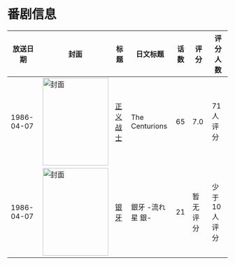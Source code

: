 # 番剧信息

|放送日期|封面|标题|日文标题|话数|评分|评分人数|
|---|---|---|---|---|---|---|
|1986-04-07|<img src="//lain.bgm.tv/pic/cover/c/48/6c/8200_9DB5i.jpg" alt="封面" style="width:150px;height:200px;object-fit:cover;">|[正义战士](https://bangumi.tv/subject/8200)|The Centurions|65|7.0|71人评分|
|1986-04-07|<img src="//lain.bgm.tv/pic/cover/c/08/99/53728_xbVex.jpg" alt="封面" style="width:150px;height:200px;object-fit:cover;">|[银牙](https://bangumi.tv/subject/53728)|銀牙 -流れ星 銀-|21|暂无评分|少于10人评分|
